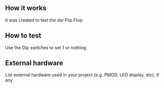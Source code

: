 <!---

This file is used to generate your project datasheet. Please fill in the information below and delete any unused
sections.

You can also include images in this folder and reference them in the markdown. Each image must be less than
512 kb in size, and the combined size of all images must be less than 1 MB.
-->

## How it works

It was created to test the dsr Flip Flop.

## How to test

Use the Dip switches to set 1 or nothing

## External hardware

List external hardware used in your project (e.g. PMOD, LED display, etc), if any
